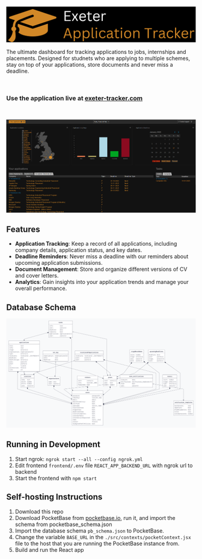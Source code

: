 ![Application tracker dashboard](./frontend/public/Long%20Logo.png)


The ultimate dashboard for tracking applications to jobs, internships and placements. Designed for studnets who are applying to multiple schemes, stay on top of your applications, store documents and never miss a deadline.

<br>

### Use the application live at [exeter-tracker.com](http://#)

<br>

![Application tracker dashboard](./frontend/public/dashboard.png)



## Features

- **Application Tracking**: Keep a record of all applications, including company details, application status, and key dates.
- **Deadline Reminders**: Never miss a deadline with our reminders about upcoming application submissions.
- **Document Management**: Store and organize different versions of CV and cover letters.
- **Analytics**: Gain insights into your application trends and manage your overall performance.

## Database Schema
![Pocketbase database schema](./frontend/public/pb_diagram.png)

  

## Running in Development

1. Start ngrok: `ngrok start --all --config ngrok.yml`
2. Edit frontend `frontend/.env` file `REACT_APP_BACKEND_URL` with ngrok url to backend
3. Start the frontend with `npm start`


## Self-hosting Instructions

1. Download this repo
2. Download PocketBase from [pocketbase.io](https://pocketbase.io/), run it,  and import the schema from pocketbase_schema.json
3. Import the database schema `pb_schema.json` to PocketBase.
3. Change the variable `BASE_URL` in the `./src/contexts/pocketContext.jsx` file to the host that you are running the PocketBase instance from.
4. Build and run the React app
